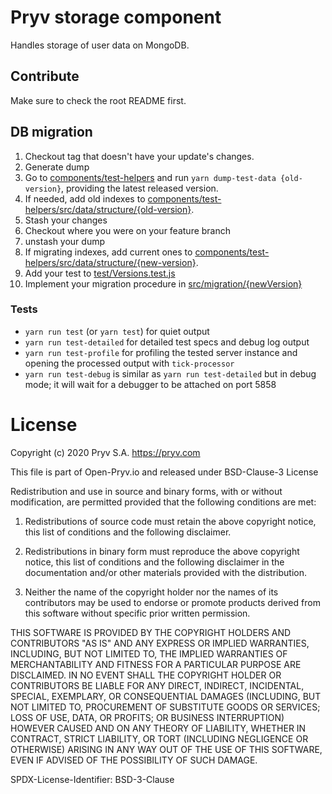 # Pryv storage component

Handles storage of user data on MongoDB.


## Contribute

Make sure to check the root README first.

## DB migration

1. Checkout tag that doesn't have your update's changes.
2. Generate dump
  1. Go to [components/test-helpers](../test-helpers) and run `yarn dump-test-data {old-version}`, providing the latest released version.
  2. If needed, add old indexes to [components/test-helpers/src/data/structure/{old-version}](../test-helpers/src/structure/).
  3. Stash your changes
  4. Checkout where you were on your feature branch
  5. unstash your dump
2. If migrating indexes, add current ones to [components/test-helpers/src/data/structure/{new-version}](../test-helpers/src/structure/).
3. Add your test to [test/Versions.test.js](test/Versions.test.js)
4. Implement your migration procedure in [src/migration/{newVersion}](src/migration/)

### Tests

- `yarn run test` (or `yarn test`) for quiet output
- `yarn run test-detailed` for detailed test specs and debug log output
- `yarn run test-profile` for profiling the tested server instance and opening the processed output with `tick-processor`
- `yarn run test-debug` is similar as `yarn run test-detailed` but in debug mode; it will wait for a debugger to be attached on port 5858
# License
Copyright (c) 2020 Pryv S.A. https://pryv.com

This file is part of Open-Pryv.io and released under BSD-Clause-3 License

Redistribution and use in source and binary forms, with or without 
modification, are permitted provided that the following conditions are met:

1. Redistributions of source code must retain the above copyright notice, 
   this list of conditions and the following disclaimer.

2. Redistributions in binary form must reproduce the above copyright notice, 
   this list of conditions and the following disclaimer in the documentation 
   and/or other materials provided with the distribution.

3. Neither the name of the copyright holder nor the names of its contributors 
   may be used to endorse or promote products derived from this software 
   without specific prior written permission.

THIS SOFTWARE IS PROVIDED BY THE COPYRIGHT HOLDERS AND CONTRIBUTORS "AS IS" 
AND ANY EXPRESS OR IMPLIED WARRANTIES, INCLUDING, BUT NOT LIMITED TO, THE 
IMPLIED WARRANTIES OF MERCHANTABILITY AND FITNESS FOR A PARTICULAR PURPOSE ARE 
DISCLAIMED. IN NO EVENT SHALL THE COPYRIGHT HOLDER OR CONTRIBUTORS BE LIABLE 
FOR ANY DIRECT, INDIRECT, INCIDENTAL, SPECIAL, EXEMPLARY, OR CONSEQUENTIAL 
DAMAGES (INCLUDING, BUT NOT LIMITED TO, PROCUREMENT OF SUBSTITUTE GOODS OR 
SERVICES; LOSS OF USE, DATA, OR PROFITS; OR BUSINESS INTERRUPTION) HOWEVER 
CAUSED AND ON ANY THEORY OF LIABILITY, WHETHER IN CONTRACT, STRICT LIABILITY, 
OR TORT (INCLUDING NEGLIGENCE OR OTHERWISE) ARISING IN ANY WAY OUT OF THE USE 
OF THIS SOFTWARE, EVEN IF ADVISED OF THE POSSIBILITY OF SUCH DAMAGE.

SPDX-License-Identifier: BSD-3-Clause
